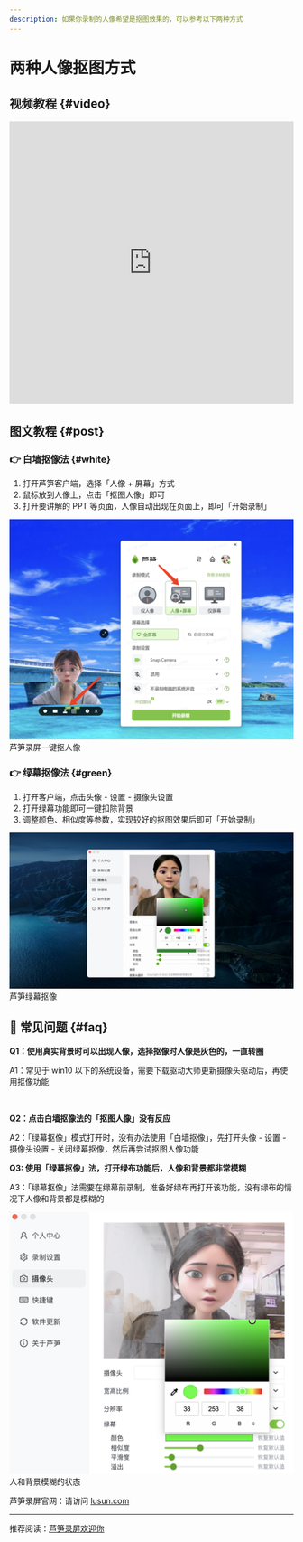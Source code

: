 ```yaml
---
description: 如果你录制的人像希望是抠图效果的，可以参考以下两种方式
---
```


# 两种人像抠图方式

## 视频教程 {#video}

<iframe src="https://lusun.com/embed/?id=Ikd1Rw6476i" width="100%" height="500px" scrolling="no" border="0" frameborder="no" framespacing="0" allowfullscreen="true"></iframe>

## 图文教程 {#post}

### 👉 白墙抠像法 {#white}

1. 打开芦笋客户端，选择「人像 + 屏幕」方式
2. 鼠标放到人像上，点击「抠图人像」即可
3. 打开要讲解的 PPT 等页面，人像自动出现在页面上，即可「开始录制」

<ImgCenter><img src="../public/.gitbook/assets/bqkouxiang.png" alt=""></ImgCenter>
<ImgDesc>芦笋录屏一键抠人像</ImgDesc>

### 👉 绿幕抠像法 {#green}

1. 打开客户端，点击头像 - 设置 - 摄像头设置
2. 打开绿幕功能即可一键扣除背景
3. 调整颜色、相似度等参数，实现较好的抠图效果后即可「开始录制」

<ImgCenter><img src="../public/.gitbook/assets/LMkouxiang.png" alt=""></ImgCenter>
<ImgDesc>芦笋绿幕抠像</ImgDesc>

## 👀 常见问题 {#faq}

**Q1：使用真实背景时可以出现人像，选择抠像时人像是灰色的，一直转圈**

A1：常见于 win10 以下的系统设备，需要下载驱动大师更新摄像头驱动后，再使用抠像功能

<ImgCenter><img src="../public/.gitbook/assets/zhuanquan.png" alt=""></ImgCenter>

**Q2：点击白墙抠像法的「抠图人像」没有反应**

A2：「绿幕抠像」模式打开时，没有办法使用「白墙抠像」，先打开头像 - 设置 - 摄像头设置 - 关闭绿幕抠像，然后再尝试抠图人像功能

**Q3: 使用「绿幕抠像」法，打开绿布功能后，人像和背景都非常模糊**

A3：「绿幕抠像」法需要在绿幕前录制，准备好绿布再打开该功能，没有绿布的情况下人像和背景都是模糊的

<ImgCenter><img src="../public/.gitbook/assets/hu.png" alt=""></ImgCenter>
<ImgDesc>人和背景模糊的状态</ImgDesc>

芦笋录屏官网：请访问 [lusun.com](https://lusun.com)

***

推荐阅读：[芦笋录屏欢迎你](../)
